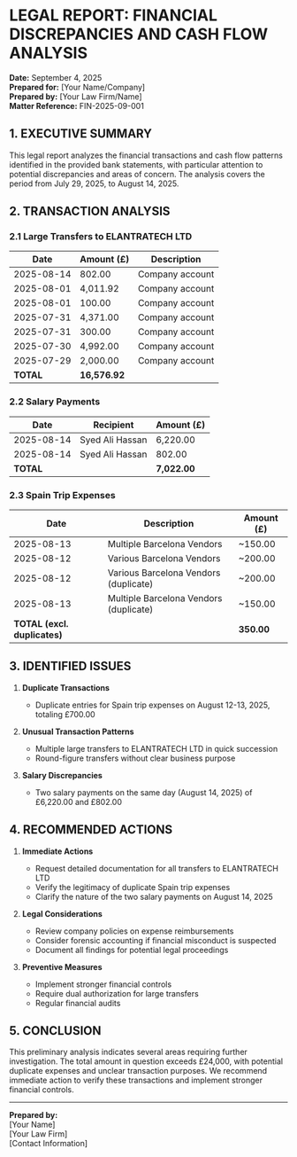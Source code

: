 # LEGAL REPORT: FINANCIAL DISCREPANCIES AND CASH FLOW ANALYSIS

**Date:** September 4, 2025  
**Prepared for:** [Your Name/Company]  
**Prepared by:** [Your Law Firm/Name]  
**Matter Reference:** FIN-2025-09-001

## 1. EXECUTIVE SUMMARY

This legal report analyzes the financial transactions and cash flow patterns identified in the provided bank statements, with particular attention to potential discrepancies and areas of concern. The analysis covers the period from July 29, 2025, to August 14, 2025.

## 2. TRANSACTION ANALYSIS

### 2.1 Large Transfers to ELANTRATECH LTD

| Date       | Amount (£) | Description          |
|------------|------------|----------------------|
| 2025-08-14 | 802.00     | Company account      |
| 2025-08-01 | 4,011.92   | Company account      |
| 2025-08-01 | 100.00     | Company account      |
| 2025-07-31 | 4,371.00   | Company account      |
| 2025-07-31 | 300.00     | Company account      |
| 2025-07-30 | 4,992.00   | Company account      |
| 2025-07-29 | 2,000.00   | Company account      |
| **TOTAL**  | **16,576.92** |                     |

### 2.2 Salary Payments

| Date       | Recipient         | Amount (£) |
|------------|-------------------|------------|
| 2025-08-14 | Syed Ali Hassan   | 6,220.00   |
| 2025-08-14 | Syed Ali Hassan   | 802.00     |
| **TOTAL**  |                   | **7,022.00** |

### 2.3 Spain Trip Expenses

| Date       | Description                     | Amount (£) |
|------------|---------------------------------|------------|
| 2025-08-13 | Multiple Barcelona Vendors      | ~150.00    |
| 2025-08-12 | Various Barcelona Vendors       | ~200.00    |
| 2025-08-12 | Various Barcelona Vendors (duplicate) | ~200.00 |
| 2025-08-13 | Multiple Barcelona Vendors (duplicate) | ~150.00 |
| **TOTAL (excl. duplicates)** |            | **350.00** |

## 3. IDENTIFIED ISSUES

1. **Duplicate Transactions**
   - Duplicate entries for Spain trip expenses on August 12-13, 2025, totaling £700.00

2. **Unusual Transaction Patterns**
   - Multiple large transfers to ELANTRATECH LTD in quick succession
   - Round-figure transfers without clear business purpose

3. **Salary Discrepancies**
   - Two salary payments on the same day (August 14, 2025) of £6,220.00 and £802.00

## 4. RECOMMENDED ACTIONS

1. **Immediate Actions**
   - Request detailed documentation for all transfers to ELANTRATECH LTD
   - Verify the legitimacy of duplicate Spain trip expenses
   - Clarify the nature of the two salary payments on August 14, 2025

2. **Legal Considerations**
   - Review company policies on expense reimbursements
   - Consider forensic accounting if financial misconduct is suspected
   - Document all findings for potential legal proceedings

3. **Preventive Measures**
   - Implement stronger financial controls
   - Require dual authorization for large transfers
   - Regular financial audits

## 5. CONCLUSION

This preliminary analysis indicates several areas requiring further investigation. The total amount in question exceeds £24,000, with potential duplicate expenses and unclear transaction purposes. We recommend immediate action to verify these transactions and implement stronger financial controls.

---
**Prepared by:**  
[Your Name]  
[Your Law Firm]  
[Contact Information]
